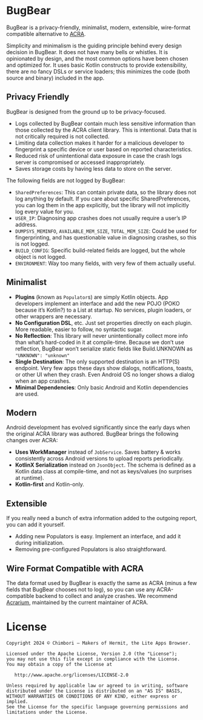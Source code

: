 # BugBear

BugBear is a privacy-friendly, minimalist, modern, extensible, wire-format compatible alternative to [ACRA](https://github.com/ACRA/acra).

Simplicity and minimalism is the guiding principle behind every design decision in BugBear.
It does not have many bells or whistles. It is opinionated by design, and the most common options have been chosen and optimized for.
It uses basic Kotlin constructs to provide extensibility, there are no fancy DSLs or service loaders; this minimizes the code (both source and binary) included in the app.

## Privacy Friendly

BugBear is designed from the ground up to be privacy-focused.

- Logs collected by BugBear contain much less sensitive information than those collected by the ACRA client library. This is intentional. Data that is not critically required is not collected.
- Limiting data collection makes it harder for a malicious developer to fingerprint a specific device or user based on reported characteristics.
- Reduced risk of unintentional data exposure in case the crash logs server is compromised or accessed inappropriately.
- Saves storage costs by having less data to store on the server.

The following fields are not logged by BugBear:

- `SharedPreferences`:
  This can contain private data, so the library does not log anything by default.
  If you care about specific SharedPreferences, you can log them in the app explicitly, but the library will not implicitly log every value for you.
- `USER_IP`:
  Diagnosing app crashes does not usually require a user’s IP address.
- `DUMPSYS_MEMINFO`, `AVAILABLE_MEM_SIZE`, `TOTAL_MEM_SIZE`:
  Could be used for fingerprinting, and has questionable value in diagnosing crashes, so this is not logged.
- `BUILD_CONFIG`:
  Specific build-related fields are logged, but the whole object is not logged.
- `ENVIRONMENT`:
  Way too many fields, with very few of them actually useful.

## Minimalist

- **Plugins** (known as `Populator`s) are simply Kotlin objects. App developers implement an interface and add the new POJO (POKO because it’s Kotlin?) to a List at startup.
  No services, plugin loaders, or other wrappers are necessary.
- **No Configuration DSL**, etc. Just set properties directly on each plugin. More readable, easier to follow, no syntactic sugar.
- **No Reflection**: This library will never unintentionally collect more info than what’s hard-coded in it at compile-time. Because we don’t use reflection, BugBear won’t serialize static fields like Build.UNKNOWN as `"UNKNOWN": "unknown"`
- **Single Destination**: The only supported destination is an HTTP(S) endpoint. Very few apps these days show dialogs, notifications, toasts, or other UI when they crash. Even Android OS no longer shows a dialog when an app crashes.
- **Minimal Dependencies**: Only basic Android and Kotlin dependencies are used.

## Modern

Android development has evolved significantly since the early days when the original ACRA library was authored.
BugBear brings the following changes over ACRA:

- **Uses WorkManager** instead of `JobService`.
  Saves battery & works consistently across Android versions to upload reports periodically.
- **KotlinX Serialization** instead on `JsonObject`.
  The schema is defined as a Kotlin data class at compile-time, and not as keys/values (no surprises at runtime).
- **Kotlin-first** and Kotlin-only.

## Extensible

If you really need a bunch of extra information added to the outgoing report, you can add it yourself.

- Adding new Populators is easy. Implement an interface, and add it during initialization.
- Removing pre-configured Populators is also straightforward.

## Wire Format Compatible with ACRA

The data format used by BugBear is exactly the same as ACRA (minus a few fields that BugBear chooses not to log), so you can use any ACRA-compatible backend to collect and analyze crashes.
We recommend [Acrarium](https://github.com/F43nd1r/Acrarium), maintained by the current maintainer of ACRA.

# License

    Copyright 2024 © Chimbori — Makers of Hermit, the Lite Apps Browser.

    Licensed under the Apache License, Version 2.0 (the "License");
    you may not use this file except in compliance with the License.
    You may obtain a copy of the License at

       http://www.apache.org/licenses/LICENSE-2.0

    Unless required by applicable law or agreed to in writing, software
    distributed under the License is distributed on an "AS IS" BASIS,
    WITHOUT WARRANTIES OR CONDITIONS OF ANY KIND, either express or implied.
    See the License for the specific language governing permissions and
    limitations under the License.
